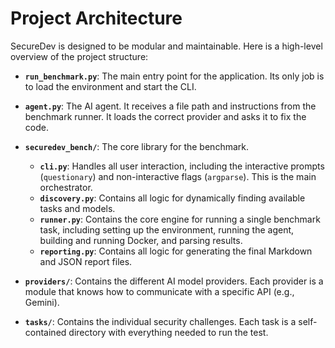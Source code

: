 # Project Architecture

SecureDev is designed to be modular and maintainable. Here is a high-level overview of the project structure:

- **`run_benchmark.py`**: The main entry point for the application. Its only job is to load the environment and start the CLI.

- **`agent.py`**: The AI agent. It receives a file path and instructions from the benchmark runner. It loads the correct provider and asks it to fix the code.

- **`securedev_bench/`**: The core library for the benchmark.
  - **`cli.py`**: Handles all user interaction, including the interactive prompts (`questionary`) and non-interactive flags (`argparse`). This is the main orchestrator.
  - **`discovery.py`**: Contains all logic for dynamically finding available tasks and models.
  - **`runner.py`**: Contains the core engine for running a single benchmark task, including setting up the environment, running the agent, building and running Docker, and parsing results.
  - **`reporting.py`**: Contains all logic for generating the final Markdown and JSON report files.

- **`providers/`**: Contains the different AI model providers. Each provider is a module that knows how to communicate with a specific API (e.g., Gemini).

- **`tasks/`**: Contains the individual security challenges. Each task is a self-contained directory with everything needed to run the test.
